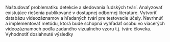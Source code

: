 Naštudovať problematiku detekcie a sledovania ľudských tvárí. Analyzovať existujúce riešenia publikované v dostupnej odbornej literatúre. Vytvoriť databázu videozáznamov a hľadaných tvárí pre testovacie účely. Navrhnúť a implementovať metódu, ktorá bude schopná vyhľadať osobu vo viacerých videozáznamoch podľa zadaného vizuálneho vzoru t.j. tváre človeka. Vyhodnotiť dosiahnuté výsledky